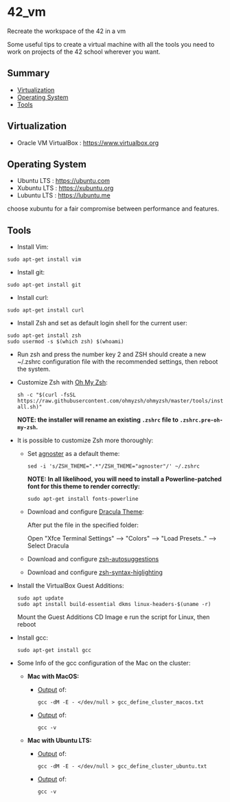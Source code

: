 # 42_vm
Recreate the workspace of the 42 in a vm

Some useful tips to create a virtual machine with all the tools you need to work on projects of the 42 school wherever you want.

## Summary

* [Virtualization](#virtualization)
* [Operating System](#operating-system)
* [Tools](#tools)


## Virtualization

- Oracle VM VirtualBox : https://www.virtualbox.org

## Operating System

- Ubuntu LTS : https://ubuntu.com
- Xubuntu LTS : https://xubuntu.org
- Lubuntu LTS : https://lubuntu.me

choose xubuntu for a fair compromise between performance and features.

## Tools

- Install Vim:
```
sudo apt-get install vim
```
- Install git:
```
sudo apt-get install git
```
- Install curl:
```
sudo apt-get install curl
```
- Install Zsh and set as default login shell for the current user:
```
sudo apt-get install zsh
sudo usermod -s $(which zsh) $(whoami)
```
- Run zsh and press the number key 2 and ZSH should create a new ~/.zshrc configuration file with the recommended settings, then reboot the system.

- Customize Zsh with [Oh My Zsh](https://ohmyz.sh):

  `sh -c "$(curl -fsSL https://raw.githubusercontent.com/ohmyzsh/ohmyzsh/master/tools/install.sh)"`

  **NOTE: the installer will rename an existing `.zshrc` file to `.zshrc.pre-oh-my-zsh`.**
  
 - It is possible to customize Zsh more thoroughly:
    - Set [agnoster](https://github.com/agnoster/agnoster-zsh-theme) as a default theme:
    
      `sed -i 's/ZSH_THEME=".*"/ZSH_THEME="agnoster"/' ~/.zshrc`
      
      **NOTE: In all likelihood, you will need to install a Powerline-patched font for this theme to render correctly:**
      
      `sudo apt-get install fonts-powerline`
      
     - Download and configure [Dracula Theme](https://draculatheme.com/xfce4-terminal):
     
        After put the file in the specified folder:
        
        Open "Xfce Terminal Settings" --> "Colors" --> "Load Presets.." --> Select Dracula
        
     - Download and configure [zsh-autosuggestions](https://github.com/zsh-users/zsh-autosuggestions/blob/master/INSTALL.md#oh-my-zsh)
     - Download and configure [zsh-syntax-higlighting](https://github.com/zsh-users/zsh-autosuggestions/blob/master/INSTALL.md#oh-my-zsh)

- Install the VirtualBox Guest Additions:
  ```
  sudo apt update
  sudo apt install build-essential dkms linux-headers-$(uname -r)
  ```
  Mount the Guest Additions CD Image e run the script for Linux, then reboot

- Install gcc:
  ```
  sudo apt-get install gcc
  ```
- Some Info of the gcc configuration of the Mac on the cluster:

  - **Mac with MacOS:**
    
    - [Output](./gcc_define_cluster_macos.txt) of:
      
      ```
      gcc -dM -E - </dev/null > gcc_define_cluster_macos.txt
      ```
    - [Output](./gcc_version_macos.txt) of:
      
      ```
      gcc -v
      ```

  - **Mac with Ubuntu LTS:**
    
    - [Output](./gcc_define_cluster_ubuntu.txt) of:
      
      ```
      gcc -dM -E - </dev/null > gcc_define_cluster_ubuntu.txt
      ```
    - [Output](./gcc_version_ubuntu.txt) of:
      
      ```
      gcc -v
      ``` 
